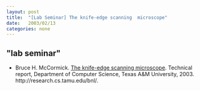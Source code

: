 ```yaml
---
layout: post
title:  "[Lab Seminar] The knife-edge scanning  microscope"
date:   2003/02/13
categories: none
---
```



 
 



<h2>"lab seminar"</h2>
<!-- BEGIN BIBLIOGRAPHY references -->
<!--
    DO NOT MODIFY THIS BIBLIOGRAPHY BY HAND!  IT IS MAINTAINED AUTOMATICALLY!
    YOUR CHANGES WILL BE LOST THE NEXT TIME IT IS UPDATED!
--> 
<!-- Generated by: /home/yschoe/nn/tex/bib2html/bib2html -d references bib2html.aux bib2html.tmp -->
<UL>

<!-- Authors: Bruce H McCormick -->
<LI><A NAME="mccormick:kesm03">Bruce</A>&nbsp;H. McCormick.
<A HREF="http://research.cs.tamu.edu/bnl/">The knife-edge scanning
  microscope</A>.
Technical report, Department of Computer Science, Texas A&amp;M University, 2003.
http://research.cs.tamu.edu/bnl/.

</LI></UL>

<!-- END BIBLIOGRAPHY references -->


 

